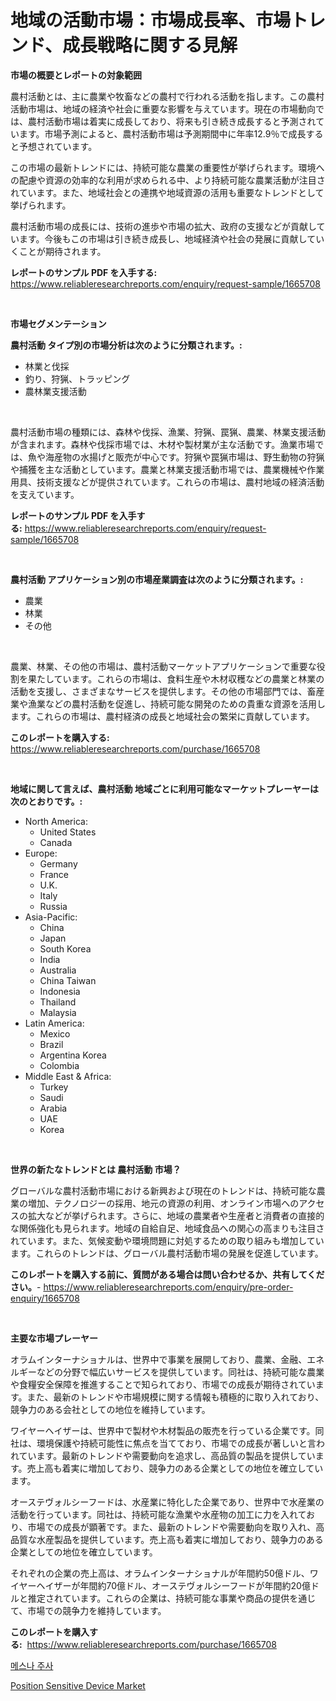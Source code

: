 <p><h1>地域の活動市場：市場成長率、市場トレンド、成長戦略に関する見解</h1></p><p><strong>市場の概要とレポートの対象範囲</strong></p>
<p><p>農村活動とは、主に農業や牧畜などの農村で行われる活動を指します。この農村活動市場は、地域の経済や社会に重要な影響を与えています。現在の市場動向では、農村活動市場は着実に成長しており、将来も引き続き成長すると予測されています。市場予測によると、農村活動市場は予測期間中に年率12.9％で成長すると予想されています。</p><p>この市場の最新トレンドには、持続可能な農業の重要性が挙げられます。環境への配慮や資源の効率的な利用が求められる中、より持続可能な農業活動が注目されています。また、地域社会との連携や地域資源の活用も重要なトレンドとして挙げられます。</p><p>農村活動市場の成長には、技術の進歩や市場の拡大、政府の支援などが貢献しています。今後もこの市場は引き続き成長し、地域経済や社会の発展に貢献していくことが期待されます。</p></p>
<p><strong>レポートのサンプル PDF を入手する:</strong> <a href="https://www.reliableresearchreports.com/enquiry/request-sample/1665708">https://www.reliableresearchreports.com/enquiry/request-sample/1665708</a></p>
<p>&nbsp;</p>
<p><strong>市場セグメンテーション</strong></p>
<p><strong>農村活動 タイプ別の市場分析は次のように分類されます。:</strong></p>
<p><ul><li>林業と伐採</li><li>釣り、狩猟、トラッピング</li><li>農林業支援活動</li></ul></p>
<p>&nbsp;</p>
<p><p>農村活動市場の種類には、森林や伐採、漁業、狩猟、罠猟、農業、林業支援活動が含まれます。森林や伐採市場では、木材や製材業が主な活動です。漁業市場では、魚や海産物の水揚げと販売が中心です。狩猟や罠猟市場は、野生動物の狩猟や捕獲を主な活動としています。農業と林業支援活動市場では、農業機械や作業用具、技術支援などが提供されています。これらの市場は、農村地域の経済活動を支えています。</p></p>
<p><strong>レポートのサンプル PDF を入手する:</strong>&nbsp;<a href="https://www.reliableresearchreports.com/enquiry/request-sample/1665708">https://www.reliableresearchreports.com/enquiry/request-sample/1665708</a></p>
<p>&nbsp;</p>
<p><strong> 農村活動 アプリケーション別の市場産業調査は次のように分類されます。:</strong></p>
<p><ul><li>農業</li><li>林業</li><li>その他</li></ul></p>
<p>&nbsp;</p>
<p><p>農業、林業、その他の市場は、農村活動マーケットアプリケーションで重要な役割を果たしています。これらの市場は、食料生産や木材収穫などの農業と林業の活動を支援し、さまざまなサービスを提供します。その他の市場部門では、畜産業や漁業などの農村活動を促進し、持続可能な開発のための貴重な資源を活用します。これらの市場は、農村経済の成長と地域社会の繁栄に貢献しています。</p></p>
<p><strong>このレポートを購入する:</strong>&nbsp; <a href="https://www.reliableresearchreports.com/purchase/1665708">https://www.reliableresearchreports.com/purchase/1665708</a></p>
<p>&nbsp;</p>
<p><strong>地域に関して言えば、農村活動 地域ごとに利用可能なマーケットプレーヤーは次のとおりです。:</strong></p>
<p><ul>
    <li>
        North America:
        <ul>
            <li>United States</li>
            <li>Canada</li>
        </ul>
    </li>
    <li>
        Europe:
        <ul>
            <li>Germany</li>
            <li>France</li>
            <li>U.K.</li>
            <li>Italy</li>
            <li>Russia</li>
        </ul>
    </li>
    <li>
        Asia-Pacific:
        <ul>
            <li>China</li>
            <li>Japan</li>
            <li>South Korea</li>
            <li>India</li>
            <li>Australia</li>
            <li>China Taiwan</li>
            <li>Indonesia</li>
            <li>Thailand</li>
            <li>Malaysia</li>
        </ul>
    </li>
    <li>
        Latin America:
        <ul>
            <li>Mexico</li>
            <li>Brazil</li>
            <li>Argentina Korea</li>
            <li>Colombia</li>
        </ul>
    </li>
    <li>
        Middle East & Africa:
        <ul>
            <li>Turkey</li>
            <li>Saudi</li>
            <li>Arabia</li>
            <li>UAE</li>
            <li>Korea</li>
        </ul>
    </li>
    </ul></p>
<p>&nbsp;</p>
<p><strong>世界の新たなトレンドとは 農村活動 市場？</strong></p>
<p><p>グローバルな農村活動市場における新興および現在のトレンドは、持続可能な農業の増加、テクノロジーの採用、地元の資源の利用、オンライン市場へのアクセスの拡大などが挙げられます。さらに、地域の農業者や生産者と消費者の直接的な関係強化も見られます。地域の自給自足、地域食品への関心の高まりも注目されています。また、気候変動や環境問題に対処するための取り組みも増加しています。これらのトレンドは、グローバル農村活動市場の発展を促進しています。</p></p>
<p><strong>このレポートを購入する前に、質問がある場合は問い合わせるか、共有してください。</strong>- <a href="https://www.reliableresearchreports.com/enquiry/pre-order-enquiry/1665708">https://www.reliableresearchreports.com/enquiry/pre-order-enquiry/1665708</a></p>
<p>&nbsp;</p>
<p><strong>主要な市場プレーヤー</strong></p>
<p><p>オラムインターナショナルは、世界中で事業を展開しており、農業、金融、エネルギーなどの分野で幅広いサービスを提供しています。同社は、持続可能な農業や食糧安全保障を推進することで知られており、市場での成長が期待されています。また、最新のトレンドや市場規模に関する情報も積極的に取り入れており、競争力のある会社としての地位を維持しています。</p><p>ワイヤーヘイザーは、世界中で製材や木材製品の販売を行っている企業です。同社は、環境保護や持続可能性に焦点を当てており、市場での成長が著しいと言われています。最新のトレンドや需要動向を追求し、高品質の製品を提供しています。売上高も着実に増加しており、競争力のある企業としての地位を確立しています。</p><p>オーステヴォルシーフードは、水産業に特化した企業であり、世界中で水産業の活動を行っています。同社は、持続可能な漁業や水産物の加工に力を入れており、市場での成長が顕著です。また、最新のトレンドや需要動向を取り入れ、高品質な水産製品を提供しています。売上高も着実に増加しており、競争力のある企業としての地位を確立しています。</p><p>それぞれの企業の売上高は、オラムインターナショナルが年間約50億ドル、ワイヤーヘイザーが年間約70億ドル、オーステヴォルシーフードが年間約20億ドルと推定されています。これらの企業は、持続可能な事業や商品の提供を通じて、市場での競争力を維持しています。</p></p>
<p><strong>このレポートを購入する:</strong>&nbsp;&nbsp;<a href="https://www.reliableresearchreports.com/purchase/1665708">https://www.reliableresearchreports.com/purchase/1665708</a></p>
<p><p><a href="https://github.com/rsg307664904/Market-Research-Report-List-1/blob/main/768685013883.md">메스나 주사</a></p><p><a href="https://github.com/AKSHATREPORTPRIME/Market-Research-Report-List-4/blob/main/position-sensitive-device-market.md">Position Sensitive Device Market</a></p></p>